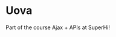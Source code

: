 # Uova

Part of the course Ajax + APIs at SuperHi!

<!-- Final results available at https://coreaux.github.io/uova -->

